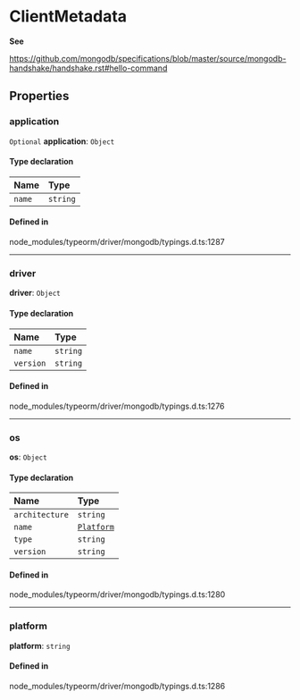 # ClientMetadata

**See**

https://github.com/mongodb/specifications/blob/master/source/mongodb-handshake/handshake.rst#hello-command

## Properties

### application

 `Optional` **application**: `Object`

#### Type declaration

| Name | Type |
| :------ | :------ |
| `name` | `string` |

#### Defined in

node_modules/typeorm/driver/mongodb/typings.d.ts:1287

___

### driver

 **driver**: `Object`

#### Type declaration

| Name | Type |
| :------ | :------ |
| `name` | `string` |
| `version` | `string` |

#### Defined in

node_modules/typeorm/driver/mongodb/typings.d.ts:1276

___

### os

 **os**: `Object`

#### Type declaration

| Name | Type |
| :------ | :------ |
| `architecture` | `string` |
| `name` | [`Platform`](../index.md#platform) |
| `type` | `string` |
| `version` | `string` |

#### Defined in

node_modules/typeorm/driver/mongodb/typings.d.ts:1280

___

### platform

 **platform**: `string`

#### Defined in

node_modules/typeorm/driver/mongodb/typings.d.ts:1286

